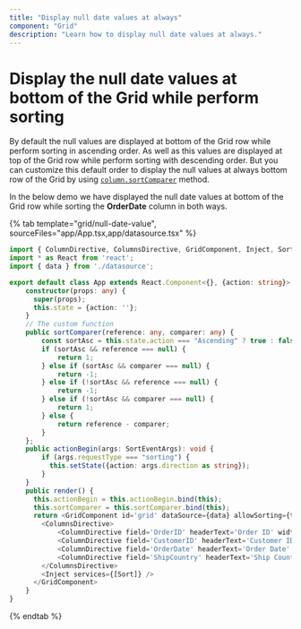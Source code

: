 ```yaml
---
title: "Display null date values at always"
component: "Grid"
description: "Learn how to display null date values at always."
---
```


# Display the null date values at bottom of the Grid while perform sorting

By default the null values are displayed at bottom of the Grid row while perform sorting in ascending order. As well as this values are displayed at top of the Grid row while perform sorting with descending order. But you can customize this default order to display the null values at always bottom row of the Grid by using [`column.sortComparer`](../../api/grid/column/#sortcomparer) method.

In the below demo we have displayed the null date values at bottom of the Grid row while sorting the **OrderDate** column in both ways.

{% tab template="grid/null-date-value", sourceFiles="app/App.tsx,app/datasource.tsx" %}

```typescript
import { ColumnDirective, ColumnsDirective, GridComponent, Inject, Sort, SortEventArgs } from '@syncfusion/ej2-react-grids';
import * as React from 'react';
import { data } from './datasource';

export default class App extends React.Component<{}, {action: string}> {
    constructor(props: any) {
      super(props);
      this.state = {action: ''};
    }
    // The custom function
    public sortComparer(reference: any, comparer: any) {
        const sortAsc = this.state.action === "Ascending" ? true : false;
        if (sortAsc && reference === null) {
            return 1;
        } else if (sortAsc && comparer === null) {
            return -1;
        } else if (!sortAsc && reference === null) {
            return -1;
        } else if (!sortAsc && comparer === null) {
            return 1;
        } else {
            return reference - comparer;
        }
    };
    public actionBegin(args: SortEventArgs): void {
        if (args.requestType === "sorting") {
          this.setState({action: args.direction as string});
        }
    }
    public render() {
      this.actionBegin = this.actionBegin.bind(this);
      this.sortComparer = this.sortComparer.bind(this);
      return <GridComponent id='grid' dataSource={data} allowSorting={true} actionBegin={this.actionBegin}>
        <ColumnsDirective>
            <ColumnDirective field='OrderID' headerText='Order ID' width='100' textAlign="Right"/>
            <ColumnDirective field='CustomerID' headerText='Customer ID' width='120'/>
            <ColumnDirective field='OrderDate' headerText='Order Date' format='yMd' sortComparer={this.sortComparer} width='120'/>
            <ColumnDirective field='ShipCountry' headerText='Ship Country' width='150'/>
        </ColumnsDirective>
        <Inject services={[Sort]} />
      </GridComponent>
    }
}
```

{% endtab %}